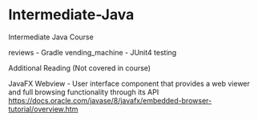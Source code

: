 # Intermediate-Java
Intermediate Java Course

reviews - Gradle
vending_machine - JUnit4 testing


Additional Reading (Not covered in course)

JavaFX Webview - User interface component that provides a web viewer and full browsing functionality through its API  https://docs.oracle.com/javase/8/javafx/embedded-browser-tutorial/overview.htm 